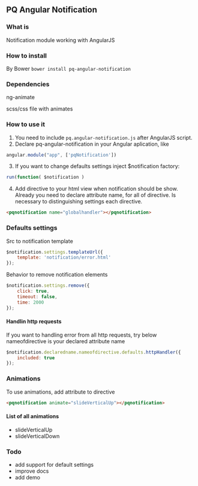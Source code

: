 ## PQ Angular Notification

### What is
Notification module working with AngularJS

### How to install

By Bower
`bower install pq-angular-notification`

### Dependencies
ng-animate

scss/css file with animates

### How to use it
1. You need to include  `pq.angular-notification.js` after AngularJS script.
2. Declare pq-angular-notification in your Angular aplication, like
```javascript
angular.module("app", ['pqNotification'])
```
3. If you want to change defaults settings inject $notification factory:
```javascript
run(function( $notification )
```
4. Add directive to your html view when notification should be show. Already you need to declare attribute name, for all of directive. Is necessary to distinguishing settings each directive.
```html
<pqnotification name="globalhandler"></pqnotification>
```

### Defaults settings
Src to notification template

```javascript
$notification.settings.templateUrl({
    template: 'notification/error.html'
});
```

Behavior to remove notification elements

```javascript
$notification.settings.remove({
    click: true,
    timeout: false,
    time: 2000
});
```

#### Handlin http requests

If you want to handling error from all http requests, try below
nameofdirective is your declared attribute name
```javascript
$notification.declaredname.nameofdirective.defaults.httpHandler({
    included: true
});
```

### Animations

To use animations, add attribute to directive

```html
<pqnotification animate="slideVerticalUp"></pqnotification>
```

#### List of all animations

  - slideVerticalUp
  - slideVerticalDown

### Todo
  - add support for default settings
  - improve docs
  - add demo
